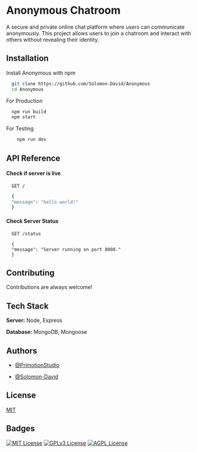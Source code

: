 # Anonymous Chatroom

A secure and private online chat platform where users can communicate anonymously. This project allows users to join a chatroom and interact with others without revealing their identity.

## Installation

Install Anonymous with npm

```bash
  git clone https://github.com/Solomon-David/Anonymous
  cd Anonymous
```

For Production

```bash
  npm run build
  npm start
```

For Testing

```bash
    npm run dev
```

## API Reference

#### Check if server is live

```http
  GET /
```

```bash
  {
  "message": "hello world!"
  }
```

#### Check Server Status

```http
  GET /status
```

```response
  {
  "message": "Server running on port 8080."
  }
```

## Contributing

Contributions are always welcome!

## Tech Stack

**Server:** Node, Express

**Database:** MongoDB, Mongoose

## Authors

-   [@PrimotionStudio](https://www.github.com/PrimotionStudio)

-   [@Solomon-David](https://www.github.com/Solomon-David)

## License

[MIT](https://choosealicense.com/licenses/mit/)

## Badges

[![MIT License](https://img.shields.io/badge/License-MIT-green.svg)](https://choosealicense.com/licenses/mit/)
[![GPLv3 License](https://img.shields.io/badge/License-GPL%20v3-yellow.svg)](https://opensource.org/licenses/)
[![AGPL License](https://img.shields.io/badge/license-AGPL-blue.svg)](http://www.gnu.org/licenses/agpl-3.0)
